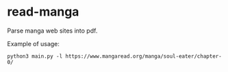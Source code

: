 # read-manga
Parse manga web sites into pdf.

Example of usage:

```shell
python3 main.py -l https://www.mangaread.org/manga/soul-eater/chapter-0/
```

